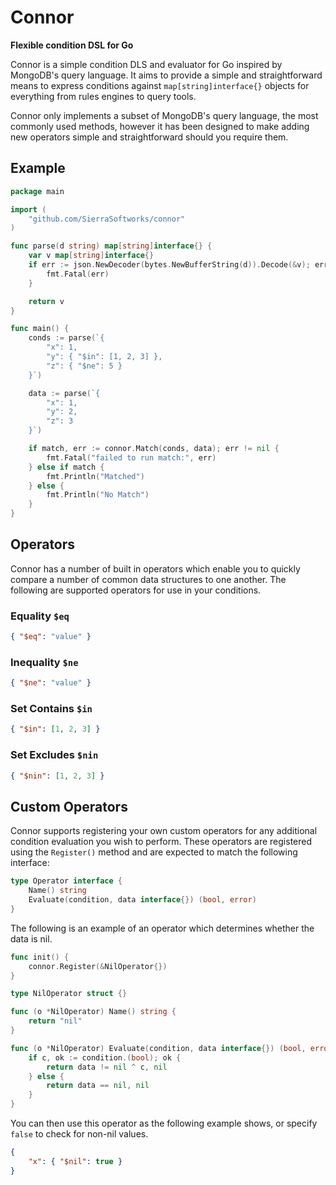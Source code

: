 # Connor
**Flexible condition DSL for Go**

Connor is a simple condition DLS and evaluator for Go inspired by MongoDB's
query language. It aims to provide a simple and straightforward means to
express conditions against `map[string]interface{}` objects for everything
from rules engines to query tools.

Connor only implements a subset of MongoDB's query language, the most commonly
used methods, however it has been designed to make adding new operators simple
and straightforward should you require them.

## Example

```go
package main

import (
    "github.com/SierraSoftworks/connor"
)

func parse(d string) map[string]interface{} {
    var v map[string]interface{}
    if err := json.NewDecoder(bytes.NewBufferString(d)).Decode(&v); err != nil {
        fmt.Fatal(err)
    }

    return v
}

func main() {
    conds := parse(`{
        "x": 1,
        "y": { "$in": [1, 2, 3] },
        "z": { "$ne": 5 }
    }`)

    data := parse(`{
        "x": 1,
        "y": 2,
        "z": 3
    }`)

    if match, err := connor.Match(conds, data); err != nil {
        fmt.Fatal("failed to run match:", err)
    } else if match {
        fmt.Println("Matched")
    } else {
        fmt.Println("No Match")
    }
}
```

## Operators
Connor has a number of built in operators which enable you to quickly compare a number
of common data structures to one another. The following are supported operators for use
in your conditions.

### Equality `$eq`
```json
{ "$eq": "value" }
```

### Inequality `$ne`
```json
{ "$ne": "value" }
```

### Set Contains `$in`
```json
{ "$in": [1, 2, 3] }
```

### Set Excludes `$nin`
```json
{ "$nin": [1, 2, 3] }
```

## Custom Operators
Connor supports registering your own custom operators for any additional condition
evaluation you wish to perform. These operators are registered using the `Register()`
method and are expected to match the following interface:

```go
type Operator interface {
    Name() string
    Evaluate(condition, data interface{}) (bool, error)
}
```

The following is an example of an operator which determines whether the data is nil.

```go
func init() {
    connor.Register(&NilOperator{})
}

type NilOperator struct {}

func (o *NilOperator) Name() string {
    return "nil"
}

func (o *NilOperator) Evaluate(condition, data interface{}) (bool, error) {
    if c, ok := condition.(bool); ok {
        return data != nil ^ c, nil
    } else {
        return data == nil, nil
    }
}
```

You can then use this operator as the following example shows, or specify `false`
to check for non-nil values.

```json
{
    "x": { "$nil": true }
}
```